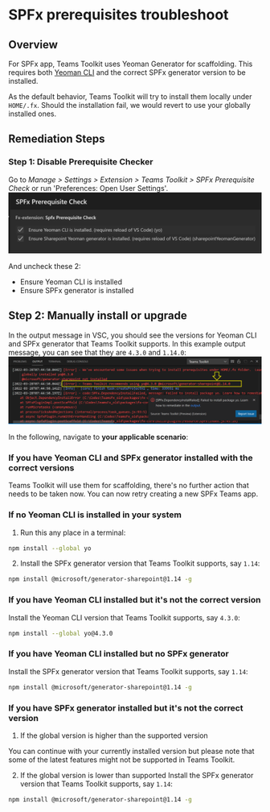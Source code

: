 # SPFx prerequisites troubleshoot

## Overview

For SPFx app, Teams Toolkit uses Yeoman Generator for scaffolding. This requires both [Yeoman CLI](https://github.com/yeoman/yo) and the correct SPFx generator version to be installed.

As the default behavior, Teams Toolkit will try to install them locally under `HOME/.fx`. Should the installation fail, we would revert to use your globally installed ones.

## Remediation Steps
### Step 1: Disable Prerequisite Checker 

Go to _Manage > Settings > Extension > Teams Toolkit > SPFx Prerequisite Check_ or run 'Preferences: Open User Settings'.
![image](../images/fx-core/spfx/setting.png)

And uncheck these 2: 
- Ensure Yeoman CLI is installed
- Ensure SPFx generator is installed


## Step 2: Manually install or upgrade
In the output message in VSC, you should see the versions for Yeoman CLI and SPFx generator that Teams Toolkit supports. In this example output message, you can see that they are `4.3.0` and `1.14.0`:
![image](../images/fx-core/spfx/output.png)

In the following, navigate to **your applicable scenario**:

### If you have Yeoman CLI and SPFx generator installed with the correct versions

Teams Toolkit will use them for scaffolding, there's no further action that needs to be taken now. You can now retry creating a new SPFx Teams app. 

### If no Yeoman CLI is installed in your system

1. Run this any place in a terminal: 

```sh
npm install --global yo
```

2. Install the SPFx generator version that Teams Toolkit supports, say `1.14`: 

```sh
npm install @microsoft/generator-sharepoint@1.14 -g
```

 
### If you have Yeoman CLI installed but it's not the correct version

Install the Yeoman CLI version that Teams Toolkit supports, say `4.3.0`:

```sh
npm install --global yo@4.3.0
```

### If you have Yeoman CLI installed but no SPFx generator

Install the SPFx generator version that Teams Toolkit supports, say `1.14`: 

```sh
npm install @microsoft/generator-sharepoint@1.14 -g
```

### If you have SPFx generator installed but it's not the correct version

1. If the global version is higher than the supported version

You can continue with your currently installed version but please note that some of the latest features might not be supported in Teams Toolkit.

2. If the global version is lower than supported
Install the SPFx generator version that Teams Toolkit supports, say `1.14`: 

```sh
npm install @microsoft/generator-sharepoint@1.14 -g
```